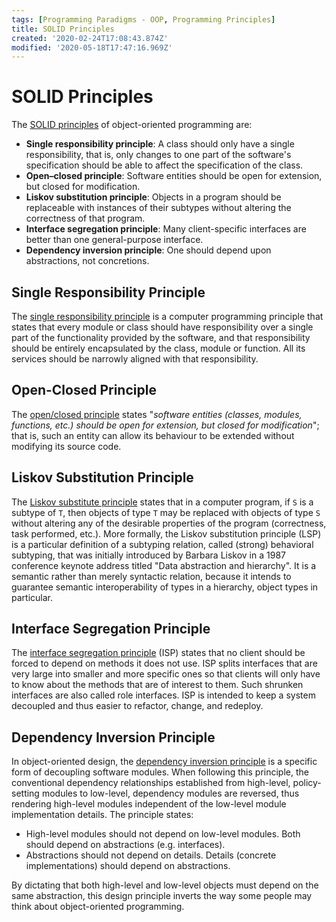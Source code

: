 ```yaml
---
tags: [Programming Paradigms - OOP, Programming Principles]
title: SOLID Principles
created: '2020-02-24T17:08:43.874Z'
modified: '2020-05-18T17:47:16.969Z'
---
```


# SOLID Principles

The [SOLID principles](https://en.wikipedia.org/wiki/SOLID) of object-oriented programming are:

- **Single responsibility principle**: A class should only have a single responsibility, that is, only changes to one part of the software's specification should be able to affect the specification of the class.
- **Open–closed principle**: Software entities should be open for extension, but closed for modification.
- **Liskov substitution principle**: Objects in a program should be replaceable with instances of their subtypes without altering the correctness of that program.
- **Interface segregation principle**: Many client-specific interfaces are better than one general-purpose interface.
- **Dependency inversion principle**: One should depend upon abstractions, not concretions.

## Single Responsibility Principle

The [single responsibility principle](https://en.wikipedia.org/wiki/Single_responsibility_principle) is a computer programming principle that states that every module or class should have responsibility over a single part of the functionality provided by the software, and that responsibility should be entirely encapsulated by the class, module or function. All its services should be narrowly aligned with that responsibility.

## Open-Closed Principle

The [open/closed principle](https://en.wikipedia.org/wiki/Open%E2%80%93closed_principle) states "*software entities (classes, modules, functions, etc.) should be open for extension, but closed for modification*"; that is, such an entity can allow its behaviour to be extended without modifying its source code. 

## Liskov Substitution Principle

The [Liskov substitute principle](https://en.wikipedia.org/wiki/Liskov_substitution_principle) states that in a computer program, if `S` is a subtype of `T`, then objects of type `T` may be replaced with objects of type `S` without altering any of the desirable properties of the program (correctness, task performed, etc.). More formally, the Liskov substitution principle (LSP) is a particular definition of a subtyping relation, called (strong) behavioral subtyping, that was initially introduced by Barbara Liskov in a 1987 conference keynote address titled "Data abstraction and hierarchy". It is a semantic rather than merely syntactic relation, because it intends to guarantee semantic interoperability of types in a hierarchy, object types in particular. 

## Interface Segregation Principle

The [interface segregation principle](https://en.wikipedia.org/wiki/Interface_segregation_principle) (ISP) states that no client should be forced to depend on methods it does not use. ISP splits interfaces that are very large into smaller and more specific ones so that clients will only have to know about the methods that are of interest to them. Such shrunken interfaces are also called role interfaces. ISP is intended to keep a system decoupled and thus easier to refactor, change, and redeploy. 

## Dependency Inversion Principle

In object-oriented design, the [dependency inversion principle](https://en.wikipedia.org/wiki/Dependency_inversion_principle) is a specific form of decoupling software modules. When following this principle, the conventional dependency relationships established from high-level, policy-setting modules to low-level, dependency modules are reversed, thus rendering high-level modules independent of the low-level module implementation details. The principle states:

- High-level modules should not depend on low-level modules. Both should depend on abstractions (e.g. interfaces).
- Abstractions should not depend on details. Details (concrete implementations) should depend on abstractions.

By dictating that both high-level and low-level objects must depend on the same abstraction, this design principle inverts the way some people may think about object-oriented programming.

